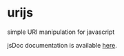 urijs
=====

simple URI manipulation for javascript

jsDoc documentation is available [here](doc.christoph-kettelhoit.de/vectorjs/).
